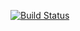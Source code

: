 [![Build Status](https://travis-ci.org/ZsoltFabok/project_euler_java.svg?branch=master)](https://travis-ci.org/ZsoltFabok/project_euler_java)
